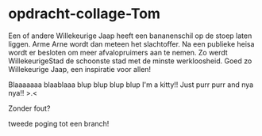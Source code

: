 # opdracht-collage-Tom


Een of andere Willekeurige Jaap heeft een bananenschil op de stoep laten liggen. Arme Arne wordt dan meteen het slachtoffer. Na een publieke heisa wordt er besloten om meer afvalopruimers aan te nemen. Zo werdt WillekeurigeStad de schoonste stad met de minste werkloosheid. Goed zo Willekeurige Jaap, een inspiratie voor allen!

Blaaaaaaa blaablaaa
blup blup blup blup
I'm a kitty!! Just purr purr and nya nya!! >.<

Zonder fout?

tweede poging tot een branch!
